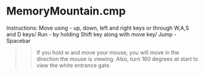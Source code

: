 # MemoryMountain.cmp
Instructions:
Move using  - up, down, left and right keys or through W,A,S and D keys/
Run - by holding Shift key along with move key/
Jump - Spacebar 
>>  If you hold w and move your mouse, you will move in the direction the mouse is viewing. 
>> Also, turn 180 degrees at start to view the white entrance gate. 
